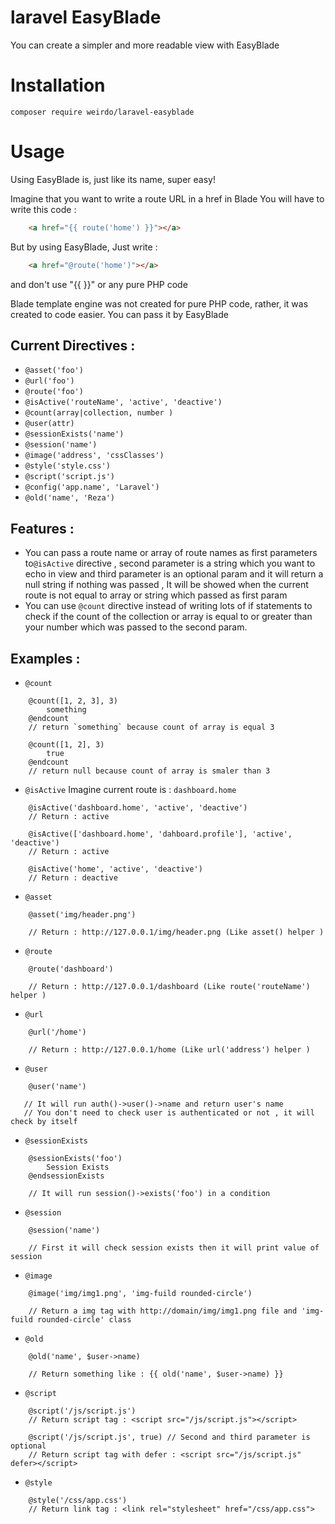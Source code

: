 # laravel EasyBlade

You can create a simpler and more readable view with EasyBlade

# Installation

```
composer require weirdo/laravel-easyblade
```

# Usage

Using EasyBlade is, just like its name, super easy!

Imagine that you want to write a route URL in a href in Blade
You will have to write this code : 
```html
    <a href="{{ route('home') }}"></a>
```
But by using EasyBlade,
Just write :
```html
    <a href="@route('home')"></a>
```
and don't use "{{ }}" or any pure PHP code


Blade template engine was not created for pure PHP code, rather, it was created to code easier. You can pass it by EasyBlade

## Current Directives :

- `@asset('foo')`
- `@url('foo')`
- `@route('foo')`
- `@isActive('routeName', 'active', 'deactive')`
- `@count(array|collection, number )`
- `@user(attr)`
- `@sessionExists('name')`
- `@session('name')`
- `@image('address', 'cssClasses')`
- `@style('style.css')`
- `@script('script.js')`
- `@config('app.name', 'Laravel')`
- `@old('name', 'Reza')`

## Features :
 - You can pass a route name or array of route names as first parameters to```@isActive``` directive , second parameter is a string which you want to echo in view and third parameter is an optional param and it will return a null string if nothing was passed , It will be showed when the current route is not equal to array or string which passed as first param
 - You can use `@count` directive instead of writing lots of if statements to check if the count of the collection or array is equal to or greater than your number which was passed to the second param.
 
## Examples : 
- `@count`
```blade
    @count([1, 2, 3], 3)
        something
    @endcount
    // return `something` because count of array is equal 3
```

```blade
    @count([1, 2], 3)
        true
    @endcount
    // return null because count of array is smaler than 3
```

- `@isActive` Imagine current route is : `dashboard.home`
```blade
    @isActive('dashboard.home', 'active', 'deactive')
    // Return : active
```
```blade
    @isActive(['dashboard.home', 'dahboard.profile'], 'active', 'deactive')
    // Return : active
```
```blade
    @isActive('home', 'active', 'deactive')
    // Return : deactive
```

- `@asset` 
```blade
    @asset('img/header.png')
    
    // Return : http://127.0.0.1/img/header.png (Like asset() helper )
```
- `@route` 
```blade
    @route('dashboard')
    
    // Return : http://127.0.0.1/dashboard (Like route('routeName') helper )
```

- `@url` 
```blade
    @url('/home')
    
    // Return : http://127.0.0.1/home (Like url('address') helper )
```

- `@user` 
```blade
    @user('name')
    
   // It will run auth()->user()->name and return user's name
   // You don't need to check user is authenticated or not , it will check by itself

```
- `@sessionExists`

```blade
    @sessionExists('foo')
        Session Exists
    @endsessionExists
    
    // It will run session()->exists('foo') in a condition
```

- `@session`

```blade
    @session('name')
    
    // First it will check session exists then it will print value of session 
```

- `@image`

```blade
    @image('img/img1.png', 'img-fuild rounded-circle')
    
    // Return a img tag with http://domain/img/img1.png file and 'img-fuild rounded-circle' class
```

- `@old`
```blade
    @old('name', $user->name)
    
    // Return something like : {{ old('name', $user->name) }}
```

- `@script`
```blade
    @script('/js/script.js')
    // Return script tag : <script src="/js/script.js"></script>
      
    @script('/js/script.js', true) // Second and third parameter is optional
    // Return script tag with defer : <script src="/js/script.js" defer></script>  
```

- `@style`
```blade
    @style('/css/app.css')
    // Return link tag : <link rel="stylesheet" href="/css/app.css">
```
